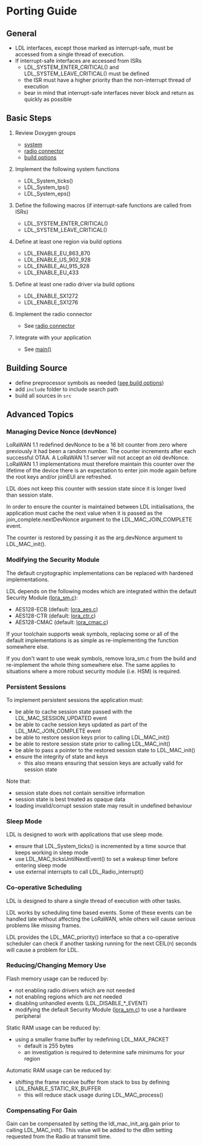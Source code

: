 Porting Guide
=============

## General

- LDL interfaces, except those marked as interrupt-safe, must be accessed from a single thread of execution. 
- If interrupt-safe interfaces are accessed from ISRs
    - LDL_SYSTEM_ENTER_CRITICAL() and LDL_SYSTEM_LEAVE_CRITICAL() must be defined
    - the ISR must have a higher priority than the non-interrupt thread of execution
    - bear in mind that interrupt-safe interfaces never block and return as quickly as possible

## Basic Steps

1. Review Doxygen groups

    - [system](https://cjhdev.github.io/lora_device_lib_api/group__ldl__system.html)
    - [radio connector](https://cjhdev.github.io/lora_device_lib_api/group__ldl__radio__connector.html)
    - [build options](https://cjhdev.github.io/lora_device_lib_api/group__ldl__build__options.html)

2. Implement the following system functions

    - LDL_System_ticks()
    - LDL_System_tps()
    - LDL_System_eps()

3. Define the following macros (if interrupt-safe functions are called from ISRs)

    - LDL_SYSTEM_ENTER_CRITICAL()
    - LDL_SYSTEM_LEAVE_CRITICAL()

4. Define at least one region via build options

    - LDL_ENABLE_EU_863_870
    - LDL_ENABLE_US_902_928
    - LDL_ENABLE_AU_915_928
    - LDL_ENABLE_EU_433

5. Define at least one radio driver via build options

    - LDL_ENABLE_SX1272
    - LDL_ENABLE_SX1276

6. Implement the radio connector

    - See [radio connector](https://cjhdev.github.io/lora_device_lib_api/group__ldl__radio__connector.html)

7. Integrate with your application

    - See [main()](examples/doxygen/example.c)

## Building Source

- define preprocessor symbols as needed ([see build options](https://cjhdev.github.io/lora_device_lib_api/group__ldl__build__options.html))
- add `include` folder to include search path
- build all sources in `src`

## Advanced Topics

### Managing Device Nonce (devNonce)

LoRaWAN 1.1 redefined devNonce to be a 16 bit counter from zero where previously it had been
a random number. The counter increments after each successful OTAA. A LoRaWAN 1.1 server
will not accept an old devNonce. LoRaWAN 1.1 implementations must therefore maintain this 
counter over the lifetime of the device there is an expectation to enter join mode
again before the root keys and/or joinEUI are refreshed.

LDL does not keep this counter with session state since it is longer lived than session state.

In order to ensure the counter is maintained between LDL initialisations, the application must cache the next value when it
is passed as the join_complete.nextDevNonce argument to the LDL_MAC_JOIN_COMPLETE event.

The counter is restored by passing it as the arg.devNonce argument to LDL_MAC_init().

### Modifying the Security Module

The default cryptographic implementations can be replaced with hardened implementations.

LDL depends on the following modes which are integrated within the default Security Module ([lora_sm.c](src/lora_sm.c)):

- AES128-ECB (default: [lora_aes.c](src/lora_aes.c))
- AES128-CTR (default: [lora_ctr.c](src/lora_aes.c))
- AES128-CMAC (default: [lora_cmac.c](src/lora_aes.c))

If your toolchain supports weak symbols, replacing some or all of the
default implementations is as simple as re-implementing the function
somewhere else.

If you don't want to use weak symbols, remove lora_sm.c
from the build and re-implement the whole thing somewhere else. 
The same applies to situations where a more robust security 
module (i.e. HSM) is required.

### Persistent Sessions

To implement persistent sessions the application must:

- be able to cache session state passed with the LDL_MAC_SESSION_UPDATED event
- be able to cache session keys updated as part of the LDL_MAC_JOIN_COMPLETE event
- be able to restore session keys prior to calling LDL_MAC_init()
- be able to restore session state prior to calling LDL_MAC_init()
- be able to pass a pointer to the restored session state to LDL_MAC_init()
- ensure the integrity of state and keys
    - this also means ensuring that session keys are actually valid for session state

Note that:

- session state does not contain sensitive information
- session state is best treated as opaque data
- loading invalid/corrupt session state may result in undefined behaviour

### Sleep Mode

LDL is designed to work with applications that use sleep mode.

- ensure that LDL_System_ticks() is incremented by a time source
that keeps working in sleep mode
- use LDL_MAC_ticksUntilNextEvent() to set a wakeup timer before entering sleep mode
- use external interrupts to call LDL_Radio_interrupt()

### Co-operative Scheduling

LDL is designed to share a single thread of execution with other tasks.

LDL works by scheduling time based events. Some of these events can be handled
late without affecting the LoRaWAN, while others will cause serious problems like 
missing frames.

LDL provides the LDL_MAC_priority() interface so that a co-operative scheduler can
check if another tasking running for the next CEIL(n) seconds will cause
a problem for LDL. 

### Reducing/Changing Memory Use

Flash memory usage can be reduced by:

- not enabling radio drivers which are not needed
- not enabling regions which are not needed
- disabling unhandled events (LDL_DISABLE_*_EVENT)
- modifying the default Security Module ([lora_sm.c](src/lora_sm.c)) to use a hardware peripheral 

Static RAM usage can be reduced by:

- using a smaller frame buffer by redefining LDL_MAX_PACKET
    - default is 255 bytes
    - an investigation is required to determine safe minimums for your region

Automatic RAM usage can be reduced by:

- shifting the frame receive buffer from stack to bss by defining LDL_ENABLE_STATIC_RX_BUFFER
    - this will reduce stack usage during LDL_MAC_process()

### Compensating For Gain

Gain can be compensated by setting the ldl_mac_init_arg.gain prior to calling LDL_MAC_init().
This value will be added to the dBm setting requested from the Radio at transmit time.
